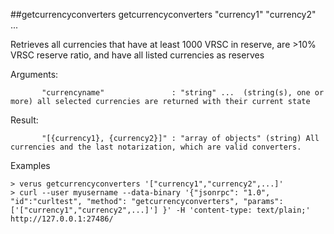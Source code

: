 ##getcurrencyconverters
getcurrencyconverters "currency1" "currency2" ...

Retrieves all currencies that have at least 1000 VRSC in reserve, are >10% VRSC reserve ratio, and have all listed currencies as reserves

Arguments:
```
       "currencyname"               : "string" ...  (string(s), one or more) all selected currencies are returned with their current state
```
Result:
```
       "[{currency1}, {currency2}]" : "array of objects" (string) All currencies and the last notarization, which are valid converters.

```
Examples
```
> verus getcurrencyconverters '["currency1","currency2",...]'
> curl --user myusername --data-binary '{"jsonrpc": "1.0", "id":"curltest", "method": "getcurrencyconverters", "params": ['["currency1","currency2",...]'] }' -H 'content-type: text/plain;' http://127.0.0.1:27486/

```
